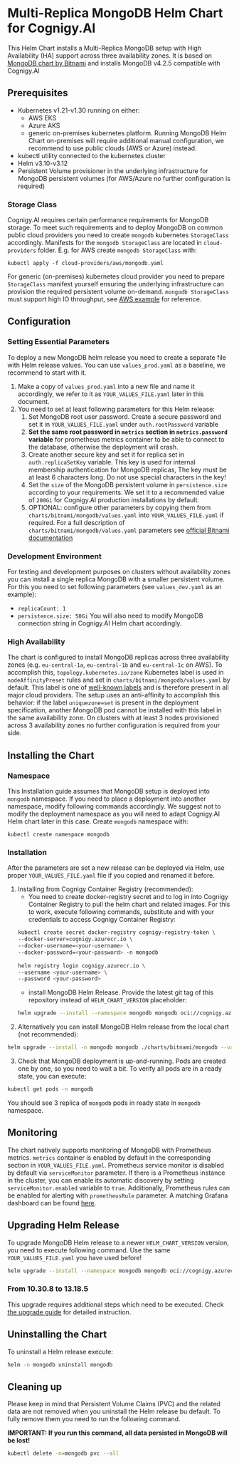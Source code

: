 # Multi-Replica MongoDB Helm Chart for Cognigy.AI
This Helm Chart installs a Multi-Replica MongoDB setup with High Availability (HA) support across three availability zones. It is based on [MongoDB chart by Bitnami](https://github.com/bitnami/charts/tree/master/bitnami/mongodb) and installs MongoDB v4.2.5 compatible with Cognigy.AI

## Prerequisites
- Kubernetes v1.21-v1.30 running on either:
   - AWS EKS
   - Azure AKS
   - generic on-premises kubernetes platform. Running MongoDB Helm Chart on-premises will require additional manual configuration, we recommend to use public clouds (AWS or Azure) instead.
- kubectl utility connected to the kubernetes cluster
- Helm v3.10-v3.12
- Persistent Volume provisioner in the underlying infrastructure for MongoDB persistent volumes (for AWS/Azure no further configuration is required)

### Storage Class
Cognigy.AI requires certain performance requirements for MongoDB storage. To meet such requirements and to deploy MongoDB on common public cloud providers you need to create `mongodb` kubernetes `StorageClass` accordingly. Manifests for the `mongodb StorageClass` are located in `cloud-providers` folder. E.g. for AWS create `mongodb StorageClass` with:
   ```
   kubectl apply -f cloud-providers/aws/mongodb.yaml
   ```
For generic (on-premises) kubernetes cloud provider you need to prepare `StorageClass` manifest yourself ensuring the underlying infrastructure can provision the required persistent volume on-demand. `mongodb StorageClass` must support high IO throughput, see [AWS example](cloud-providers/aws/mongodb.yaml) for reference.

## Configuration

### Setting Essential Parameters
To deploy a new MongoDB helm release you need to create a separate file with Helm release values. You can use `values_prod.yaml` as a baseline, we recommend to start with it.
1. Make a copy of `values_prod.yaml` into a new file and name it accordingly, we refer to it as `YOUR_VALUES_FILE.yaml` later in this document.
2. You need to set at least following parameters for this Helm release:
   1. Set MongoDB root user password. Create a secure password and set it in `YOUR_VALUES_FILE.yaml` under `auth.rootPassword` variable
   2. **Set the same root password in `metrics` section in `metrics.password` variable** for prometheus metrics container to be able to connect to the database, otherwise the deployment will crash.
   3. Create another secure key and set it for replica set in `auth.replicaSetKey` variable. This key is used for internal membership authentication for MongoDB replicas, The key must be at least 6 characters long. Do not use special characters in the key!
   4. Set the `size` of the MongoDB persistent volume in `persistence.size` according to your requirements. We set it to a recommended value of `200Gi` for Cognigy.AI production installations by default.
   5. OPTIONAL: configure other parameters by copying them from `charts/bitnami/mongodb/values.yaml` into `YOUR_VALUES_FILE.yaml` if required. For a full description of `charts/bitnami/mongodb/values.yaml` parameters see [official Bitnami documentation](https://github.com/bitnami/charts/tree/master/bitnami/mongodb)

### Development Environment
For testing and development purposes on clusters without availability zones you can install a single replica MongoDB with a smaller persistent volume. For this you need to set following parameters (see `values_dev.yaml` as an example):
* `replicaCount: 1`
* `persistence.size: 50Gi`
You will also need to modify MongoDB connection string in Cognigy.AI Helm chart accordingly.

### High Availability
The chart is configured to install MongoDB replicas across three availability zones (e.g. `eu-central-1a`, `eu-central-1b` and `eu-central-1c` on AWS). To accomplish this, `topology.kubernetes.io/zone` Kubernetes label is used in `nodeAffinityPreset` rules and set in `charts/bitnami/mongodb/values.yaml` by default. This label is one of [well-known labels](https://kubernetes.io/docs/reference/labels-annotations-taints/#topologykubernetesiozone) and is therefore present in all major cloud providers. The setup uses an anti-affinity to accomplish this behavior: if the label `uniquezone=set` is present in the deployment specification, another MongoDB pod cannot be installed with this label in the same availability zone. On clusters with at least 3 nodes provisioned across 3 availability zones no further configuration is required from your side.

## Installing the Chart
### Namespace
This Installation guide assumes that MongoDB setup is deployed into `mongodb` namespace. If you need to place a deployment into another namespace, modify following commands accordingly. We suggest not to modify the deployment namespace as you will need to adapt Cognigy.AI Helm chart later in this case. Create `mongodb` namespace with: 
```
kubectl create namespace mongodb
```

### Installation
After the parameters are set a new release can be deployed via Helm, use proper `YOUR_VALUES_FILE.yaml` file if you copied and renamed it before.

1. Installing from Cognigy Container Registry (recommended):
   * You need to create docker-registry secret and to log in into Cognigy Container Registry to pull the helm chart and related images. For this to work, execute following commands, substitute <your-username> and <your-password> with your credentials to access Cognigy Container Registry: 
    ```sh
    kubectl create secret docker-registry cognigy-registry-token \
    --docker-server=cognigy.azurecr.io \
    --docker-username=<your-username> \
    --docker-password=<your-password> -n mongodb
  
    helm registry login cognigy.azurecr.io \
    --username <your-username> \
    --password <your-password>
    ```
    * install MongoDB Helm Release. Provide the latest git tag of this repository instead of `HELM_CHART_VERSION` placeholder: 
    ```sh
    helm upgrade --install --namespace mongodb mongodb oci://cognigy.azurecr.io/helm/mongodb --version HELM_CHART_VERSION --values YOUR_VALUES_FILE.yaml
    ```
2. Alternatively you can install MongoDB Helm release from the local chart (not recommended): 
```sh
helm upgrade --install -n mongodb mongodb ./charts/bitnami/mongodb --values YOUR_VALUES_FILE.yaml --create-namespace
```
3. Check that MongoDB deployment is up-and-running. Pods are created one by one, so you need to wait a bit. To verify all pods are in a ready state, you can execute:
```sh
kubectl get pods -n mongodb
```
You should see 3 replica of `mongodb` pods in ready state in `mongodb` namespace.

## Monitoring
The chart natively supports monitoring of MongoDB with Prometheus metrics. `metrics` container is enabled by default in the corresponding section in `YOUR_VALUES_FILE.yaml`. Prometheus service monitor is disabled by default via `serviceMonitor` parameter. If there is a Prometheus instance in the cluster, you can enable its automatic discovery by setting `serviceMonitor.enabled` variable to `true`. Additionally, Prometheus rules can be enabled for alerting with `prometheusRule` parameter. A matching Grafana dashboard can be found [here](https://grafana.com/grafana/dashboards/7353).

## Upgrading Helm Release
To upgrade MongoDB Helm release to a newer `HELM_CHART_VERSION` version, you need to execute following command. Use the same `YOUR_VALUES_FILE.yaml` you have used before!

```sh
helm upgrade --install --namespace mongodb mongodb oci://cognigy.azurecr.io/helm/mongodb --version HELM_CHART_VERSION --values YOUR_VALUES_FILE.yaml
```

### From 10.30.8 to 13.18.5

This upgrade requires additional steps which need to be executed. Check [the upgrade guide](upgrade/upgrade-13.18.5.md) for detailed instruction.


## Uninstalling the Chart
To uninstall a Helm release execute: 
```sh
helm -n mongodb uninstall mongodb
```

## Cleaning up
Please keep in mind that Persistent Volume Claims (PVC) and the related data are not removed when you uninstall the Helm release bu default. To fully remove them you need to run the following command. 

**IMPORTANT: If you run this command, all data persisted in MongoDB will be lost!**
```sh
kubectl delete -n=mongodb pvc --all
```
